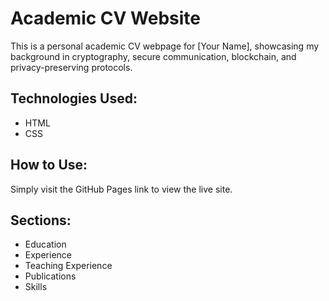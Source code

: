 # Academic CV Website

This is a personal academic CV webpage for [Your Name], showcasing my background in cryptography, secure communication, blockchain, and privacy-preserving protocols.

## Technologies Used:
- HTML
- CSS

## How to Use:
Simply visit the GitHub Pages link to view the live site.

## Sections:
- Education
- Experience
- Teaching Experience
- Publications
- Skills
